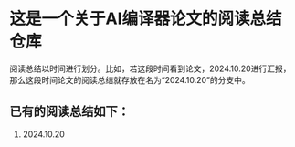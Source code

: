 # 这是一个关于AI编译器论文的阅读总结仓库

阅读总结以时间进行划分。比如，若这段时间看到论文，2024.10.20进行汇报，那么这段时间论文的阅读总结就存放在名为“2024.10.20”的分支中。

## 已有的阅读总结如下：

1. 2024.10.20
